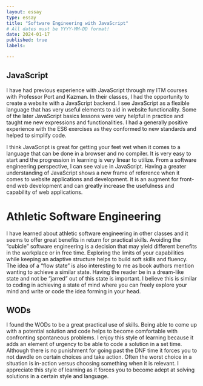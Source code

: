```yaml
---
layout: essay
type: essay
title: "Software Engineering with JavaScript"
# All dates must be YYYY-MM-DD format!
date: 2024-01-17
published: true
labels:

---
```


## JavaScript
I have had previous experience with JavaScript through my ITM courses with Professor Port and Kazman. In their classes, I had the opportunity to create a website with a JavaScript backend. I see JavaScript as a flexible language that has very useful elements to aid in website functionality. Some of the later JavaScript basics lessons were very helpful in practice and taught me new expressions and functionalities. I had a generally positive experience with the ES6 exercises as they conformed to new standards and helped to simplify code.

I think JavaScript is great for getting your feet wet when it comes to a language that can be done in a browser and no compiler. It is very easy to start and the progression in learning is very linear to utilize. From a software engineering perspective, I can see value in JavaScript. Having a greater understanding of JavaScript shows a new frame of reference when it comes to website applications and development. It is an augment for front-end web development and can greatly increase the usefulness and capability of web applications.

# Athletic Software Engineering

I have learned about athletic software engineering in other classes and it seems to offer great benefits in return for practical skills. Avoiding the “cubicle” software engineering is a decision that may yield different benefits in the workplace or in free time. Exploring the limits of your capabilities while keeping an adaptive structure helps to build soft skills and fluency. The idea of a “flow state” is also interesting to me as book authors mention wanting to achieve a similar state. Having the reader be in a dream-like state and not be “jarred” out of this state is important. I believe this is similar to coding in achieving a state of mind where you can freely explore your mind and write or code the idea forming in your head.

## WODs

I found the WODs to be a great practical use of skills. Being able to come up with a potential solution and code helps to become comfortable with confronting spontaneous problems. I enjoy this style of learning because it adds an element of urgency to be able to code a solution in a set time. Although there is no punishment for going past the DNF time it forces you to not dawdle on certain choices and take action. Often the worst choice in a situation is in-action versus choosing something when it is relevant. I appreciate this style of learning as it forces you to become adept at solving solutions in a certain style and language.
